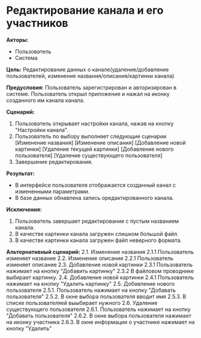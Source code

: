 # Редактирование канала и его участников
 
**Акторы:** 

- Пользователь
- Система

**Цель:** Редактирование данных о канале(удаление/добавление пользователей, изменение названия/описания/картинки канала)

**Предусловия:** Пользователь зарегистрирован и авторизирован в системе. Пользователь открыл приложение и нажал на иконку созданного им канала канала. 

**Сценарий:**

1. Пользователь открывает настройки канала, нажав на кнопку "Настройки канала".
2. Пользователь по выбору выполняет следующие сценарии
      [Изменение названия]
      [Изменение описания]
      [Добавление новой картинки]
      [Удаление текущей картинки]
      [Добавление нового пользователя]
      [Удаление существующего пользователя]
3. Завершение редактирования.

**Результат:**

- В интерфейсе пользователя отображается созданный канал с измененными параметрами.
- В базе данных обнавлена запись оредактированного канала.

**Исключения:**

1. Пользователь завершает редактирование с пустым названием канала.
2. В качестве картинки канала загружен слишком большой файл.
3. В качестве картинки канала загружен файл неверного формата.

**Альтернативный сценарий:**
2.1. Изменение названия
    2.1.1 Пользователь изменяет название
2.2. Изменение описания
    2.2.1 Пользователь изменяет описание
2.3. Добавление новой картинки
    2.3.1 Пользователь нажимает на кнопку "Добавить картинку"
    2.3.2 В файловом проводнике выбирает картинку.
2.4. Добавление новой картинки
    2.4.1 Пользователь нажимает на кнопку "Удалить картинку"
2.5. Добавление нового пользователя
    2.5.1. Пользователь нажимает на кнопку "Добавать пользователя"
    2.5.2. В окне выбора пользователя вводит имя
    2.5.3. В списке пользователяей выыбирает нужного
2.6. Удаление существующего пользователя
    2.6.1. Пользователь нажимает на кнопку "Добавать пользователя"
    2.6.2. В окне выбора пользователя нажимает на иконку участника
    2.6.3. В окне информации о участнике нажимает на кнопку "Удалить"
  
